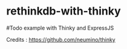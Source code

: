 # rethinkdb-with-thinky

#Todo example with Thinky and ExpressJS

Credits : https://github.com/neumino/thinky
